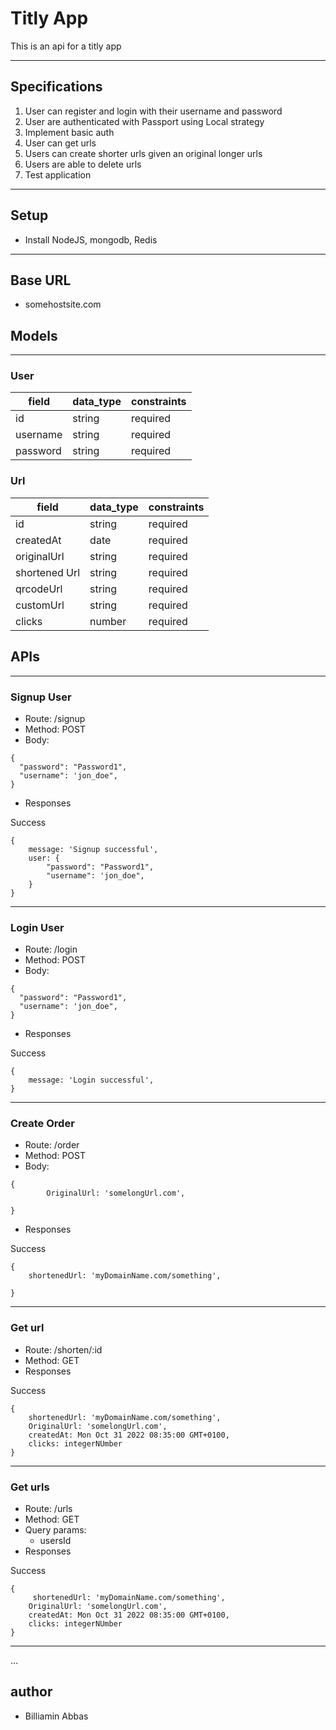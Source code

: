 # Titly App
This is an api for a titly app

---

## Specifications
1. User can register and login with their username and password 
2. User are authenticated with Passport using Local strategy
3. Implement basic auth
4. User can get urls
5. Users can create shorter urls given an original longer urls
6. Users are able to delete urls
7. Test application
---

## Setup
- Install NodeJS, mongodb, Redis

---
## Base URL
- somehostsite.com


## Models
---

### User
| field  |  data_type | constraints  |
|---|---|---|
|  id |  string |  required |
|  username |  string |  required |
|  password |   string |  required  |


### Url
| field  |  data_type | constraints  |
|---|---|---|
|  id |  string |  required |
|  createdAt |  date |  required |
|  originalUrl | string  |  required|
|  shortened Url  |  string |  required  |
|  qrcodeUrl     | string  |  required |
|  customUrl |   string |  required 
|  clicks |   number |  required 




## APIs
---

### Signup User

- Route: /signup
- Method: POST
- Body: 
```
{
  "password": "Password1",
  "username": 'jon_doe",
}
```

- Responses

Success
```
{
    message: 'Signup successful',
    user: {
        "password": "Password1",
        "username": 'jon_doe",
    }
}
```
---
### Login User

- Route: /login
- Method: POST
- Body: 
```
{
  "password": "Password1",
  "username": 'jon_doe",
}
```

- Responses

Success
```
{
    message: 'Login successful',
}
```

---
### Create Order

- Route: /order
- Method: POST
- Body: 
```
{
        OriginalUrl: 'somelongUrl.com',

}
```

- Responses

Success
```
{
    shortenedUrl: 'myDomainName.com/something',
    
}
```
---
### Get url

- Route: /shorten/:id
- Method: GET
- Responses

Success
```
{
    shortenedUrl: 'myDomainName.com/something',
    OriginalUrl: 'somelongUrl.com',
    createdAt: Mon Oct 31 2022 08:35:00 GMT+0100,
    clicks: integerNUmber
}
```
---

### Get urls

- Route: /urls
- Method: GET
- Query params: 
    - usersId
- Responses

Success
```
{
     shortenedUrl: 'myDomainName.com/something',
    OriginalUrl: 'somelongUrl.com',
    createdAt: Mon Oct 31 2022 08:35:00 GMT+0100,
    clicks: integerNUmber
}
```
---

...

## author
- Billiamin Abbas